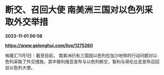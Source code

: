 # 断交、召回大使 南美洲三国对以色列采取外交举措

**2023-11-01 00:58**

**https://www.gelonghui.com/live/1275260**

格隆汇11月1日｜截至目前， 南美洲已有三国因以色列在加沙地带的行动问题对以色列采取了外交措施，其中玻利维亚宣布与以色列断交，智利与哥伦比亚宣布召回驻以色列大使。